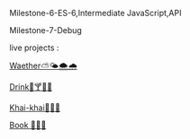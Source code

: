 <p> Milestone-6-ES-6,Intermediate JavaScript,API</p>
  
 <p>Milestone-7-Debug </p>
 
 live projects : 
 
<a href="https://weathering-with-emon.netlify.app/">Waether⛅🌤🌨🌧</a>


<a href="https://imrulemon-drink.netlify.app/">Drink🍹🍸🍷🍾</a>


<a href="https://imrulemon-khai-khai.netlify.app/">Khai-khai🍕🍖🍗</a>


<a href="https://imrulemon-speller.netlify.app/">Book 📖📕📑</a>
